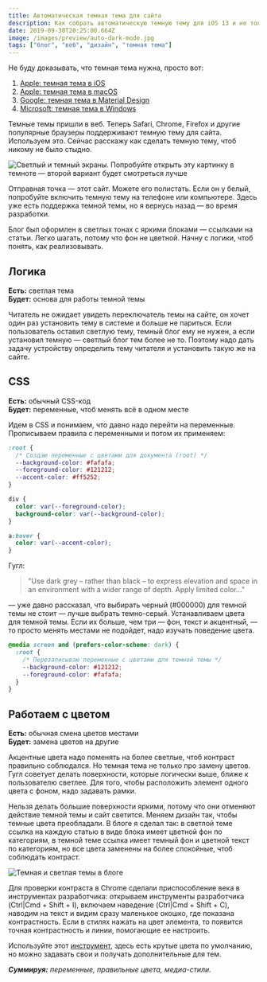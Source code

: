```yaml
---
title: Автоматическая темная тема для сайта
description: Как собрать автоматическую темную тему для iOS 13 и не только
date: 2019-09-30T20:25:00.664Z
image: /images/preview/auto-dark-mode.jpg
tags: ["блог", "веб", "дизайн", "темная тема"]
---
```


Не буду доказывать, что темная тема нужна, просто вот:

1. [Apple: темная тема в iOS](https://developer.apple.com/design/human-interface-guidelines/ios/visual-design/dark-mode/)
2. [Apple: темная тема в macOS](https://developer.apple.com/design/human-interface-guidelines/macos/visual-design/dark-mode/)
3. [Google: темная тема в Material Design](https://material.io/design/color/dark-theme.html)
4. [Microsoft: темная тема в Windows](https://docs.microsoft.com/en-us/windows/uwp/design/style/color#dark-t0eme)

Темные темы пришли в веб. Теперь Safari, Chrome, Firefox и другие популярные
браузеры поддерживают темную тему для сайта. Используем это. Сейчас расскажу как
сделать темную тему, чтоб никому не было стыдно.

![Светлый и темный экраны. Попробуйте открыть эту картинку в темноте — второй вариант будет смотреться лучше](/images/light-dark-comp-screen.jpg)

Отправная точка — этот сайт. Можете его полистать. Если он у белый, попробуйте
включить темную тему на телефоне или компьютере. Здесь уже есть поддержка темной
темы, но я вернусь назад — во время разработки.

Блог был оформлен в светлых тонах с яркими блоками — ссылками на статьи. Легко
шагать, потому что фон не цветной. Начну с логики, чтоб понять, как
реализовывать.

## Логика

**Есть:** светлая тема\
**Будет:** основа для работы темной темы

Читатель не ожидает увидеть переключатель темы на сайте, он хочет один раз
установить тему в системе и больше не париться. Если пользователь оставил
светлую тему, темный блог ему не нужен, а если установил темную — светлый блог
тем более не то. Поэтому надо дать задачу устройству определить тему читателя и
установить такую же на сайте.

## CSS

**Есть:** обычный CSS-код\
**Будет:** переменные, чтоб менять всё в одном месте

Идем в CSS и понимаем, что давно надо перейти на переменные. Прописываем правила
с переменными и потом их применяем:

```css
:root {
  /* Создаю переменные с цветами для документа (root) */
  --background-color: #fafafa;
  --foreground-color: #121212;
  --accent-color: #ff5252;
}

div {
  color: var(--foreground-color);
  background-color: var(--background-color);
}

a:hover {
  color: var(--accent-color);
}
```

Гугл:

> "Use dark grey – rather than black – to express elevation and space in an
> environment with a wider range of depth. Apply limited color..."

— уже давно рассказал, что выбирать черный (#000000) для темной темы не стоит —
лучше выбрать темно-серый. Устанавливаем цвета для темной темы. Если их больше,
чем три — фон, текст и акцентный, — то просто менять местами не подойдет, надо
изучать поведение цвета.

```css
@media screen and (prefers-color-scheme: dark) {
  :root {
    /* Перезаписываю переменные с цветами для темной темы */
    --background-color: #121212;
    --foreground-color: #fafafa;
  }
}
```

## Работаем с цветом

**Есть:** обычная смена цветов местами\
**Будет:** замена цветов на другие

Акцентные цвета надо поменять на более светлые, чтоб контраст правильно соблюдался. Но темная тема не только про замену цветов. Гугл советует делать поверхности, которые логически выше, ближе к пользователю светлее. Для того, чтобы расположить элемент одного цвета с фоном, надо задавать рамки.

Нельзя делать большие поверхности яркими, потому что они отменяют действие темной темы и сайт светится. Меняем дизайн так, чтобы темные цвета преобладали. В блоге я сделал так: в светлой теме ссылка на каждую статью в виде блока имеет цветной фон по категориям, в темной теме ссылка имеет темный фон и цветной текст по категориям, но все цвета заменены на более спокойные, чтоб соблюдать контраст.

![Темная и светлая темы в блоге](/images/blog-dark-light.jpg)

Для проверки контраста в Chrome сделали приспособление века в инструментах разработчика: открываем инструменты разработчика (Ctrl|Cmd + Shift + I), включаем наведение (Ctrl|Cmd + Shift + C), наводим на текст и видим сразу маленькое окошко, где показана контрастность. Если в стилях нажать на цвет элемента, то появится точная контрастность и линии, помогающие ее настроить.

Используйте этот [инструмент](https://material.io/resources/color/), здесь есть крутые цвета по умолчанию, но можно задавать свои и получать дополнительные для тем.

_**Суммируя:** переменные, правильные цвета, медиа-стили._
